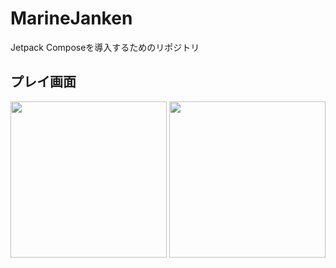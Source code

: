 # MarineJanken
Jetpack Composeを導入するためのリポジトリ

## プレイ画面
<p>
  <img width="250px" src="https://user-images.githubusercontent.com/69156255/182382239-5d1d2d36-7e4d-436e-9a81-aa5f42580ba2.png"　width="20%">
  <img width="250px" src="https://user-images.githubusercontent.com/69156255/182382168-697394e2-1d6d-45e7-8fd5-5389717971f6.png"　width="20%">
</p>
